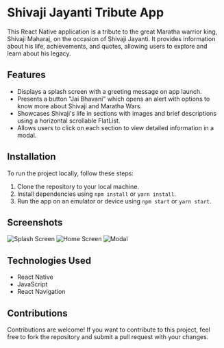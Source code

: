 # Shivaji Jayanti Tribute App

This React Native application is a tribute to the great Maratha warrior king, Shivaji Maharaj, on the occasion of Shivaji Jayanti. It provides information about his life, achievements, and quotes, allowing users to explore and learn about his legacy.

## Features

- Displays a splash screen with a greeting message on app launch.
- Presents a button "Jai Bhavani" which opens an alert with options to know more about Shivaji and Maratha Wars.
- Showcases Shivaji's life in sections with images and brief descriptions using a horizontal scrollable FlatList.
- Allows users to click on each section to view detailed information in a modal.

## Installation

To run the project locally, follow these steps:

1. Clone the repository to your local machine.
2. Install dependencies using `npm install` or `yarn install`.
3. Run the app on an emulator or device using `npm start` or `yarn start`.

## Screenshots

![Splash Screen](/assets/splash_screen.jpg)
![Home Screen](/assets/home_screen.jpg)
![Modal](/assets/modal.jpg)

## Technologies Used

- React Native
- JavaScript
- React Navigation

## Contributions

Contributions are welcome! If you want to contribute to this project, feel free to fork the repository and submit a pull request with your changes.


